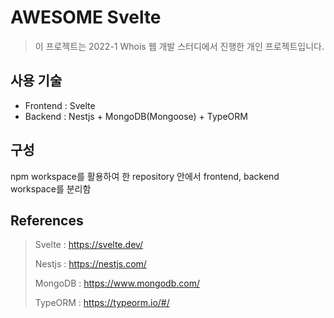 # AWESOME Svelte

> 이 프로젝트는 2022-1 Whois 웹 개발 스터디에서 진행한 개인 프로젝트입니다.

## 사용 기술

- Frontend : Svelte
- Backend : Nestjs + MongoDB(Mongoose) + TypeORM

## 구성

npm workspace를 활용하여 한 repository 안에서 frontend, backend workspace를 분리함

## References

> Svelte : https://svelte.dev/ 
>
> Nestjs : https://nestjs.com/ 
>
> MongoDB : https://www.mongodb.com/ 
>
> TypeORM : https://typeorm.io/#/ 